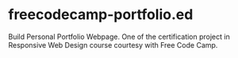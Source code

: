 # freecodecamp-portfolio.ed
Build Personal Portfolio Webpage. One of the certification project in Responsive Web Design course courtesy with Free Code Camp.

